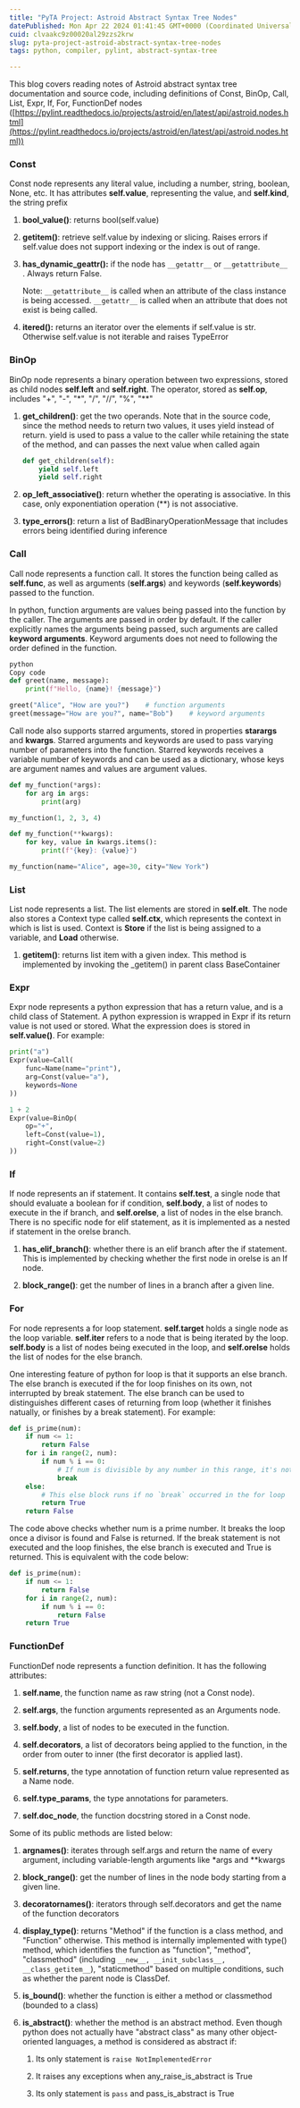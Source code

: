 ```yaml
---
title: "PyTA Project: Astroid Abstract Syntax Tree Nodes"
datePublished: Mon Apr 22 2024 01:41:45 GMT+0000 (Coordinated Universal Time)
cuid: clvaakc9z00020al29zzs2krw
slug: pyta-project-astroid-abstract-syntax-tree-nodes
tags: python, compiler, pylint, abstract-syntax-tree

---
```


This blog covers reading notes of Astroid abstract syntax tree documentation and source code, including definitions of Const, BinOp, Call, List, Expr, If, For, FunctionDef nodes ([https://pylint.readthedocs.io/projects/astroid/en/latest/api/astroid.nodes.html](https://pylint.readthedocs.io/projects/astroid/en/latest/api/astroid.nodes.html))

### Const

Const node represents any literal value, including a number, string, boolean, None, etc. It has attributes **self.value**, representing the value, and **self.kind**, the string prefix

1. **bool\_value()**: returns bool(self.value)
    
2. **getitem()**: retrieve self.value by indexing or slicing. Raises errors if self.value does not support indexing or the index is out of range.
    
3. **has\_dynamic\_geattr():** if the node has `__getattr__` or `__getattribute__` . Always return False.
    
    Note: `__getattribute__` is called when an attribute of the class instance is being accessed. `__getattr__` is called when an attribute that does not exist is being called.
    
4. **itered():** returns an iterator over the elements if self.value is str. Otherwise self.value is not iterable and raises TypeError
    

### BinOp

BinOp node represents a binary operation between two expressions, stored as child nodes **self.left** and **self.right**. The operator, stored as **self.op**, includes "+", "-", "\*", "/", "//", "%", "\*\*"

1. **get\_children()**: get the two operands. Note that in the source code, since the method needs to return two values, it uses yield instead of return. yield is used to pass a value to the caller while retaining the state of the method, and can passes the next value when called again
    
    ```python
    def get_children(self):
        yield self.left
        yield self.right
    ```
    
2. **op\_left\_associative()**: return whether the operating is associative. In this case, only exponentiation operation (\*\*) is not associative.
    
3. **type\_errors()**: return a list of BadBinaryOperationMessage that includes errors being identified during inference
    

### Call

Call node represents a function call. It stores the function being called as **self.func**, as well as arguments (**self.args**) and keywords (**self.keywords**) passed to the function.

In python, function arguments are values being passed into the function by the caller. The arguments are passed in order by default. If the caller explicitly names the arguments being passed, such arguments are called **keyword arguments**. Keyword arguments does not need to following the order defined in the function.

```python
python
Copy code
def greet(name, message):
    print(f"Hello, {name}! {message}")

greet("Alice", "How are you?")    # function arguments
greet(message="How are you?", name="Bob")    # keyword arguments
```

Call node also supports starred arguments, stored in properties **starargs** and **kwargs**. Starred arguments and keywords are used to pass varying number of parameters into the function. Starred keywords receives a variable number of keywords and can be used as a dictionary, whose keys are argument names and values are argument values.

```python
def my_function(*args):
    for arg in args:
        print(arg)

my_function(1, 2, 3, 4)

def my_function(**kwargs):
    for key, value in kwargs.items():
        print(f"{key}: {value}")

my_function(name="Alice", age=30, city="New York")
```

### List

List node represents a list. The list elements are stored in **self.elt**. The node also stores a Context type called **self.ctx**, which represents the context in which is list is used. Context is **Store** if the list is being assigned to a variable, and **Load** otherwise.

1. **getitem()**: returns list item with a given index. This method is implemented by invoking the \_getitem() in parent class BaseContainer
    

### Expr

Expr node represents a python expression that has a return value, and is a child class of Statement. A python expression is wrapped in Expr if its return value is not used or stored. What the expression does is stored in **self.value()**. For example:

```python
print("a")
Expr(value=Call(
    func=Name(name="print"),
    arg=Const(value="a"),
    keywords=None
))

1 + 2
Expr(value=BinOp(
    op="+",
    left=Const(value=1),
    right=Const(value=2)
))
```

### If

If node represents an if statement. It contains **self.test**, a single node that should evaluate a boolean for if condition, **self.body**, a list of nodes to execute in the if branch, and **self.orelse**, a list of nodes in the else branch. There is no specific node for elif statement, as it is implemented as a nested if statement in the orelse branch.

1. **has\_elif\_branch()**: whether there is an elif branch after the if statement. This is implemented by checking whether the first node in orelse is an If node.
    
2. **block\_range()**: get the number of lines in a branch after a given line.
    

### For

For node represents a for loop statement. **self.target** holds a single node as the loop variable. **self.iter** refers to a node that is being iterated by the loop. **self.body** is a list of nodes being executed in the loop, and **self.orelse** holds the list of nodes for the else branch.

One interesting feature of python for loop is that it supports an else branch. The else branch is executed if the for loop finishes on its own, not interrupted by break statement. The else branch can be used to distinguishes different cases of returning from loop (whether it finishes natually, or finishes by a break statement). For example:

```python
def is_prime(num):
    if num <= 1:
        return False
    for i in range(2, num):
        if num % i == 0:
            # If num is divisible by any number in this range, it's not prime
            break
    else:
        # This else block runs if no `break` occurred in the for loop
        return True
    return False
```

The code above checks whether num is a prime number. It breaks the loop once a divisor is found and False is returned. If the break statement is not executed and the loop finishes, the else branch is executed and True is returned. This is equivalent with the code below:

```python
def is_prime(num):
    if num <= 1:
        return False
    for i in range(2, num):
        if num % i == 0:
            return False
    return True
```

### FunctionDef

FunctionDef node represents a function definition. It has the following attributes:

1. **self.name**, the function name as raw string (not a Const node).
    
2. **self.args**, the function arguments represented as an Arguments node.
    
3. **self.body**, a list of nodes to be executed in the function.
    
4. **self.decorators**, a list of decorators being applied to the function, in the order from outer to inner (the first decorator is applied last).
    
5. **self.returns**, the type annotation of function return value represented as a Name node.
    
6. **self.type\_params**, the type annotations for parameters.
    
7. **self.doc\_node**, the function docstring stored in a Const node.
    

Some of its public methods are listed below:

1. **argnames()**: iterates through self.args and return the name of every argument, including variable-length arguments like \*args and \*\*kwargs
    
2. **block\_range()**: get the number of lines in the node body starting from a given line.
    
3. **decoratornames()**: iterators through self.decorators and get the name of the function decorators
    
4. **display\_type()**: returns "Method" if the function is a class method, and "Function" otherwise. This method is internally implemented with type() method, which identifies the function as "function", "method", "classmethod" (including `__new__, __init_subclass__, __class_getitem__`), "staticmethod" based on multiple conditions, such as whether the parent node is ClassDef.
    
5. **is\_bound()**: whether the function is either a method or classmethod (bounded to a class)
    
6. **is\_abstract()**: whether the method is an abstract method. Even though python does not actually have "abstract class" as many other object-oriented languages, a method is considered as abstract if:
    
    1. Its only statement is `raise NotImplementedError`
        
    2. It raises any exceptions when any\_raise\_is\_abstract is True
        
    3. Its only statement is `pass` and pass\_is\_abstract is True